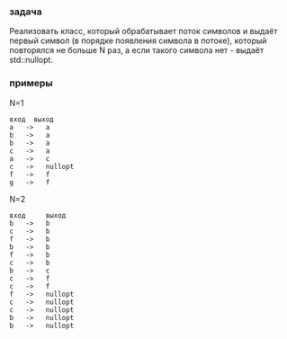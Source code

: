 ### задача
Реализовать класс, который обрабатывает поток символов и выдаёт первый символ (в порядке появления символа в потоке),
который повторялся не больше N раз, а если такого символа нет - выдаёт std::nullopt.

### примеры
N=1
```
вход  выход
a   ->   a
b   ->   a
b   ->   a
c   ->   a
a   ->   c
c   ->   nullopt
f   ->   f
g   ->   f
```

N=2
```
вход     выход
b   ->   b
c   ->   b
f   ->   b
b   ->   b
f   ->   b
c   ->   b
b   ->   c
c   ->   f
c   ->   f
f   ->   nullopt
c   ->   nullopt
c   ->   nullopt
b   ->   nullopt
b   ->   nullopt
```